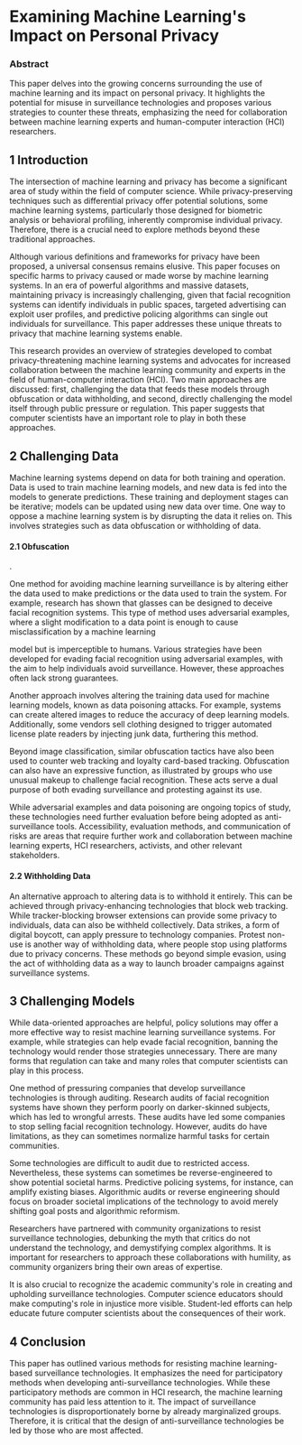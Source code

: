 # Examining Machine Learning's Impact on Personal Privacy

### Abstract

This paper delves into the growing concerns surrounding the use of machine learning and its impact on personal privacy. It highlights the potential for misuse in surveillance technologies and proposes various strategies to counter these threats, emphasizing the need for collaboration between machine learning experts and human-computer interaction (HCI) researchers.

## 1 Introduction

The intersection of machine learning and privacy has become a significant area of study within the field of computer science. While privacy-preserving techniques such as differential privacy offer potential solutions, some machine learning systems, particularly those designed for biometric analysis or behavioral profiling, inherently compromise individual privacy. Therefore, there is a crucial need to explore methods beyond these traditional approaches.

Although various definitions and frameworks for privacy have been proposed, a universal consensus remains elusive. This paper focuses on specific harms to privacy caused or made worse by machine learning systems. In an era of powerful algorithms and massive datasets, maintaining privacy is increasingly challenging, given that facial recognition systems can identify individuals in public spaces, targeted advertising can exploit user profiles, and predictive policing algorithms can single out individuals for surveillance. This paper addresses these unique threats to privacy that machine learning systems enable.

This research provides an overview of strategies developed to combat privacy-threatening machine learning systems and advocates for increased collaboration between the machine learning community and experts in the field of human-computer interaction (HCI). Two main approaches are discussed: first, challenging the data that feeds these models through obfuscation or data withholding, and second, directly challenging the model itself through public pressure or regulation. This paper suggests that computer scientists have an important role to play in both these approaches.

## 2 Challenging Data

Machine learning systems depend on data for both training and operation. Data is used to train machine learning models, and new data is fed into the models to generate predictions. These training and deployment stages can be iterative; models can be updated using new data over time. One way to oppose a machine learning system is by disrupting the data it relies on. This involves strategies such as data obfuscation or withholding of data.

#### 2.1 Obfuscation

.

One method for avoiding machine learning surveillance is by altering either the data used to make predictions or the data used to train the system. For example, research has shown that glasses can be designed to deceive facial recognition systems. This type of method uses adversarial examples, where a slight modification to a data point is enough to cause misclassification by a machine learning

model but is imperceptible to humans. Various strategies have been developed for evading facial recognition using adversarial examples, with the aim to help individuals avoid surveillance. However, these approaches often lack strong guarantees.

Another approach involves altering the training data used for machine learning models, known as data poisoning attacks. For example, systems can create altered images to reduce the accuracy of deep learning models. Additionally, some vendors sell clothing designed to trigger automated license plate readers by injecting junk data, furthering this method.

Beyond image classification, similar obfuscation tactics have also been used to counter web tracking and loyalty card-based tracking. Obfuscation can also have an expressive function, as illustrated by groups who use unusual makeup to challenge facial recognition. These acts serve a dual purpose of both evading surveillance and protesting against its use.

While adversarial examples and data poisoning are ongoing topics of study, these technologies need further evaluation before being adopted as anti-surveillance tools. Accessibility, evaluation methods, and communication of risks are areas that require further work and collaboration between machine learning experts, HCI researchers, activists, and other relevant stakeholders.

#### 2.2 Withholding Data

An alternative approach to altering data is to withhold it entirely. This can be achieved through privacy-enhancing technologies that block web tracking. While tracker-blocking browser extensions can provide some privacy to individuals, data can also be withheld collectively. Data strikes, a form of digital boycott, can apply pressure to technology companies. Protest non-use is another way of withholding data, where people stop using platforms due to privacy concerns. These methods go beyond simple evasion, using the act of withholding data as a way to launch broader campaigns against surveillance systems.

## 3 Challenging Models

While data-oriented approaches are helpful, policy solutions may offer a more effective way to resist machine learning surveillance systems. For example, while strategies can help evade facial recognition, banning the technology would render those strategies unnecessary. There are many forms that regulation can take and many roles that computer scientists can play in this process.

One method of pressuring companies that develop surveillance technologies is through auditing. Research audits of facial recognition systems have shown they perform poorly on darker-skinned subjects, which has led to wrongful arrests. These audits have led some companies to stop selling facial recognition technology. However, audits do have limitations, as they can sometimes normalize harmful tasks for certain communities.

Some technologies are difficult to audit due to restricted access. Nevertheless, these systems can sometimes be reverse-engineered to show potential societal harms. Predictive policing systems, for instance, can amplify existing biases. Algorithmic audits or reverse engineering should focus on broader societal implications of the technology to avoid merely shifting goal posts and algorithmic reformism.

Researchers have partnered with community organizations to resist surveillance technologies, debunking the myth that critics do not understand the technology, and demystifying complex algorithms. It is important for researchers to approach these collaborations with humility, as community organizers bring their own areas of expertise.

It is also crucial to recognize the academic community's role in creating and upholding surveillance technologies. Computer science educators should make computing's role in injustice more visible. Student-led efforts can help educate future computer scientists about the consequences of their work.

## 4 Conclusion

This paper has outlined various methods for resisting machine learning-based surveillance technologies. It emphasizes the need for participatory methods when developing anti-surveillance technologies. While these participatory methods are common in HCI research, the machine learning community has paid less attention to it. The impact of surveillance technologies is disproportionately borne by already marginalized groups. Therefore, it is critical that the design of anti-surveillance technologies be led by those who are most affected.

